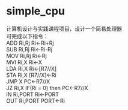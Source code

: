# simple_cpu
计算机设计与实践课程项目，设计一个简易处理器<br/>
可完成以下指令：<br/>
ADD Ri,Rj			Ri<-Ri+Rj<br/>
SUB Ri,Rj			Ri<-Ri-Rj<br/>
MOV Ri,Rj			Ri<-Rj<br/>
MVI Ri,X			Ri<-X<br/>
LDA Ri,X			Ri<-[R7//X]<br/>
STA Ri,X			[R7//X]<-Ri<br/>
JMP X				PC<-R7//X<br/>
JZ Ri,X				IF(Ri = 0) then PC<-R7//X<br/>
IN Ri,PORT			Ri<-PORT<br/>
OUT Ri,PORT			PORT<-Ri<br/>
